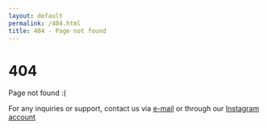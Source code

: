```yaml
---
layout: default
permalink: /404.html
title: 404 - Page not found
---
```


# 404

Page not found :(

For any inquiries or support, contact us via [e-mail](mailto:contact@freemusicdemixer.com) or through our [Instagram account](https://www.instagram.com/musicdemixer/)
